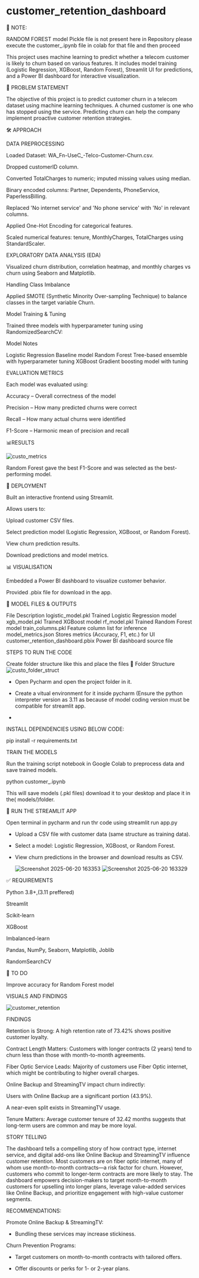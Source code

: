 # customer_retention_dashboard
📌 NOTE: 

RANDOM FOREST model Pickle file is not present here in Repository please execute the customer_.ipynb file in colab for that file and then proceed 

This project uses machine learning to predict whether a telecom customer is likely to churn based on various features. It includes model training (Logistic Regression, XGBoost, Random Forest), Streamlit UI for predictions, and a Power BI dashboard for interactive visualization.

🧠 PROBLEM STATEMENT


The objective of this project is to predict customer churn in a telecom dataset using machine learning techniques. A churned customer is one who has stopped using the service. Predicting churn can help the company implement proactive customer retention strategies.


🛠️ APPROACH


DATA PREPROCESSING


Loaded Dataset: WA_Fn-UseC_-Telco-Customer-Churn.csv.

Dropped customerID column.

Converted TotalCharges to numeric; imputed missing values using median.

Binary encoded columns: Partner, Dependents, PhoneService, PaperlessBilling.

Replaced 'No internet service' and 'No phone service' with 'No' in relevant columns.

Applied One-Hot Encoding for categorical features.

Scaled numerical features: tenure, MonthlyCharges, TotalCharges using StandardScaler.


EXPLORATORY DATA ANALYSIS (EDA)


Visualized churn distribution, correlation heatmap, and monthly charges vs churn using Seaborn and Matplotlib.

Handling Class Imbalance


Applied SMOTE (Synthetic Minority Over-sampling Technique) to balance classes in the target variable Churn.

Model Training & Tuning

   
Trained three models with hyperparameter tuning using RandomizedSearchCV:

Model	Notes


Logistic Regression	Baseline model
Random Forest	Tree-based ensemble with hyperparameter tuning
XGBoost	Gradient boosting model with tuning 

EVALUATION METRICS


Each model was evaluated using:

Accuracy – Overall correctness of the model

Precision – How many predicted churns were correct

Recall – How many actual churns were identified

F1-Score – Harmonic mean of precision and recall



📊RESULTS


![custo_metrics](https://github.com/user-attachments/assets/2cde8867-e484-4384-ab63-dd2f1a9faf16)



Random Forest gave the best F1-Score and was selected as the best-performing model.



🚀 DEPLOYMENT


Built an interactive frontend using Streamlit.

Allows users to:

Upload customer CSV files.

Select prediction model (Logistic Regression, XGBoost, or Random Forest).

View churn prediction results.

Download predictions and model metrics.

📊 VISUALISATION


Embedded a Power BI dashboard to visualize customer behavior.

Provided .pbix file for download in the app.

🧾 MODEL FILES & OUTPUTS


File	Description
logistic_model.pkl	Trained Logistic Regression model
xgb_model.pkl	Trained XGBoost model
rf_model.pkl	Trained Random Forest model
train_columns.pkl	Feature column list for inference
model_metrics.json	Stores metrics (Accuracy, F1, etc.) for UI
customer_retention_dashboard.pbix	Power BI dashboard source file






STEPS TO RUN THE CODE

Create folder structure like this and place the files 
📁 Folder Structure
![custo_folder_struct](https://github.com/user-attachments/assets/fc3c233d-c397-42eb-9181-0d7643b668a5)



* Open Pycharm and open the project folder in it.
  
* Create a vitual environment for it inside pycharm (Ensure the python interpreter version as 3.11 as because of model coding version must be compatible for streamlit app.

* 
INSTALL DEPENDENCIES USING BELOW CODE:


pip install -r requirements.txt
 
TRAIN THE MODELS



Run the training script notebook in Google Colab to preprocess data and save trained models.

python customer_.ipynb

This will save models (.pkl files) download it to your desktop  and place it in the( models/)folder.


🚀 RUN THE STREAMLIT APP

Open terminal in pycharm and run thr code using streamlit run app.py


* Upload a CSV file with customer data (same structure as training data).

* Select a model: Logistic Regression, XGBoost, or Random Forest.

* View churn predictions in the browser and download results as CSV.

  ![Screenshot 2025-06-20 163353](https://github.com/user-attachments/assets/1c1a03e9-590d-4f11-93d2-eaf2e92a1ee5)
![Screenshot 2025-06-20 163329](https://github.com/user-attachments/assets/9860f6cb-b64a-4d91-a46d-f7602daf3386)




✅ REQUIREMENTS


Python 3.8+,(3.11 preffered)

Streamlit

Scikit-learn

XGBoost

Imbalanced-learn

Pandas, NumPy, Seaborn, Matplotlib, Joblib

RandomSearchCV


📌 TO DO


Improve accuracy for Random Forest model



VISUALS AND FINDINGS


![customer_retention](https://github.com/user-attachments/assets/8fc40293-2124-450f-896a-fe01818deffb)


FINDINGS


Retention is Strong: A high retention rate of 73.42% shows positive customer loyalty.

Contract Length Matters: Customers with longer contracts (2 years) tend to churn less than those with month-to-month agreements.

Fiber Optic Service Leads: Majority of customers use Fiber Optic internet, which might be contributing to higher overall charges.

Online Backup and StreamingTV impact churn indirectly:

Users with Online Backup are a significant portion (43.9%).

A near-even split exists in StreamingTV usage.

Tenure Matters: Average customer tenure of 32.42 months suggests that long-term users are common and may be more loyal.



STORY TELLING



The dashboard tells a compelling story of how contract type, internet service, and digital add-ons like Online Backup and StreamingTV influence customer retention. Most customers are on fiber optic internet, many of whom use month-to-month contracts—a risk factor for churn. However, customers who commit to longer-term contracts are more likely to stay. The dashboard empowers decision-makers to target month-to-month customers for upselling into longer plans, leverage value-added services like Online Backup, and prioritize engagement with high-value customer segments.


RECOMMENDATIONS:


Promote Online Backup & StreamingTV:

* Bundling these services may increase stickiness.

Churn Prevention Programs:

* Target customers on month-to-month contracts with tailored offers.
  
* Offer discounts or perks for 1- or 2-year plans.
